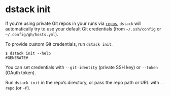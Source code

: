 # dstack init

If you’re using private Git repos in your runs via [`repos`](../../../concepts/dev-environments.md#repos),
`dstack` will automatically try to use your default Git credentials (from
`~/.ssh/config` or `~/.config/gh/hosts.yml`). 

To provide custom Git credentials, run `dstack init`. 

<div class="termy">

```shell
$ dstack init --help
#GENERATE#
```

</div>

You can set credentials with  `--git-identity` (private SSH key) or `--token` (OAuth token).

Run `dstack init` in the repo’s directory, or pass the repo path or URL with `--repo` (or `-P`).
